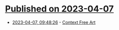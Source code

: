 # [Published on 2023-04-07](index.md)

* [2023-04-07, 09:48:26](https://lobste.rs/s/7nhnhw/context_free_art) - [Context Free Art](https://www.contextfreeart.org/)
